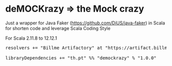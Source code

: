 # deMOCKrazy => the Mock crazy

Just a wrapper for Java Faker (https://github.com/DiUS/java-faker) in Scala
for shorten code and leverage Scala Coding Style

For Scala 2.11.8 to 12.12.1

<pre>
resolvers += "Billme Artifactory" at "https://artifact.billme.in.th/artifactory/billme-public/" <br>
libraryDependencies += "th.pt" %% "demockrazy" % "1.0.0"
</pre>

